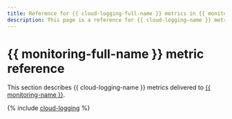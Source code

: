```yaml
---
title: Reference for {{ cloud-logging-full-name }} metrics in {{ monitoring-full-name }}
description: This page is a reference for {{ cloud-logging-name }} metrics delivered to {{ monitoring-full-name }}.
---
```


# {{ monitoring-full-name }} metric reference

This section describes {{ cloud-logging-name }} metrics delivered to [{{ monitoring-name }}](../monitoring/).

{% include [cloud-logging](../_includes/monitoring/metrics-ref/cloud-logging.md) %}